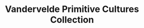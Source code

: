 ---
layout: repo
title: "Vandervelde Primitive Cultures Collection"
id: 11923
permalink: repos/11923/
---